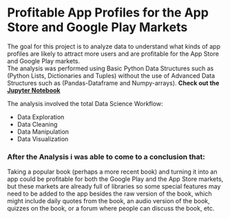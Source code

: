 # Profitable App Profiles for the App Store and Google Play Markets
 The goal for this project is to analyze data to understand what kinds of app profiles are likely to attract more users and are profitable for the App Store and Google Play markets.<br>
 The analysis was performed using Basic Python Data Structures such as (Python Lists, Dictionaries and Tuples) without the use of Advanced Data Structures such as (Pandas-Dataframe and Numpy-arrays).
 **Check out the [Jupyter Notebook](https://github.com/The-PhanTom999/Google_Play-and-App-Store-Analysis/blob/38faa1c9a96a34d91c6d14589af2e12092a20b1f/Notebook.ipynb)**

The analysis involved the total Data Science Workflow: 
- Data Exploration
- Data Cleaning
- Data Manipulation
- Data Visualization
  
### After the Analysis i was able to come to a conclusion that:

Taking a popular book (perhaps a more recent book) and turning it into an app could be profitable for both the Google Play and the App Store markets, but these markets are already full of libraries so some special features may need to be added to the app besides the raw version of the book, which might include daily quotes from the book, an audio version of the book, quizzes on the book, or a forum where people can discuss the book, etc.